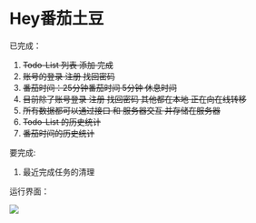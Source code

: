 # Hey番茄土豆

已完成：

1. ~~Todo-List 列表 添加 完成~~
2. ~~账号的登录 注册 找回密码~~
3. ~~番茄时间：25分钟番茄时间 5分钟 休息时间~~
4. ~~目前除了账号登录 注册 找回密码 其他都在本地 正在向在线转移~~
5. ~~所有数据都可以通过接口 和 服务器交互 并存储在服务器~~
6. ~~Todo-List 的历史统计~~
7.  ~~番茄时间的历史统计~~

要完成:
1. 最近完成任务的清理




运行界面：

<img src="https://ws1.sinaimg.cn/large/8660d1bbly1g1m247oeryj20vn0h5aac.jpg"/>